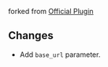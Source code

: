 forked from [Official Plugin](https://github.com/langgenius/dify-official-plugins/tree/main/models/groq)

## Changes

- Add `base_url` parameter.
